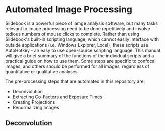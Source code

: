 # Automated Image Processing
Slidebook is a powerful piece of iamge analysis software, but many tasks relevant to image processing need to be done repetitively and involve tedious numbers of mouse clicks to complete. Rather than using Slidebook's built-in scripting language, which cannot easily interface with outside applications (i.e. Windows Explorer, Excel), these scripts use AutoHotkey - an easy to use open-source scripting language. This manual will give a brief summary of the functions of the individual scripts and a practical guide on how to use them. Some steps are specific to confocal images, and others should be performed for all images, regardless of quantitative or qualitative analyses.

The pre-processing steps that are automated in this repository are:

- Deconvolution
- Extracting Co-Factors and Exposure Times
- Creating Projections
- Renormalizing Images

## Deconvolution
